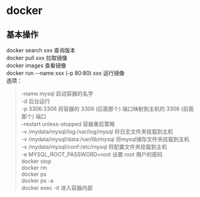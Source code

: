 #  docker  
##  基本操作  
docker search xxx  查询版本  
docker pull xxx  拉取镜像  
docker images  查看镜像  
docker run --name xxx (-p 80:80) xxx  运行镜像  
选项：
> –name mysql	 启动容器的名字  
> -d	 后台运行  
> -p 3306:3306	 将容器的 3306 (后面那个) 端口映射到主机的 3306 (前面那个) 端口  
> –restart unless-stopped	 容器重启策略  
> -v /mydata/mysql/log:/var/log/mysql	将日志文件夹挂载到主机  
> -v /mydata/mysql/data:/var/lib/mysql	将mysql储存文件夹挂载到主机  
> -v /mydata/mysql/conf:/etc/mysql	将配置文件夹挂载到主机  
> -e MYSQL_ROOT_PASSWORD=root	 设置 root 用户的密码  
docker stop  
docker rm  
docker ps  
docker ps -a   
docker exec -it  进入容器内部  

